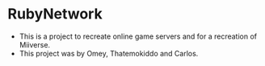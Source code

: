 # RubyNetwork
- This is a project to recreate online game servers and for a recreation of Miiverse.
- This project was by Omey, Thatemokiddo and Carlos.
